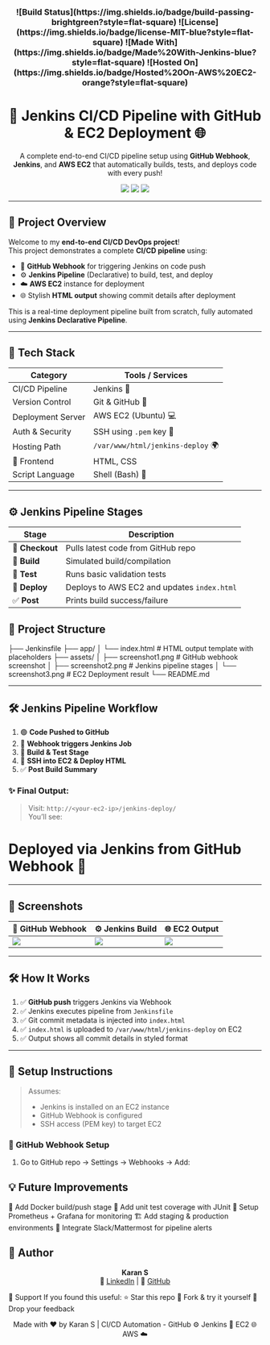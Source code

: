 <h3 align="center">
  ![Build Status](https://img.shields.io/badge/build-passing-brightgreen?style=flat-square)
  ![License](https://img.shields.io/badge/license-MIT-blue?style=flat-square)
  ![Made With](https://img.shields.io/badge/Made%20With-Jenkins-blue?style=flat-square)
  ![Hosted On](https://img.shields.io/badge/Hosted%20On-AWS%20EC2-orange?style=flat-square)
</h3>
<h1 align="center">🚀 Jenkins CI/CD Pipeline with GitHub & EC2 Deployment 🌐</h1>

<p align="center">
  A complete end-to-end CI/CD pipeline setup using <strong>GitHub Webhook</strong>, <strong>Jenkins</strong>, and <strong>AWS EC2</strong> that automatically builds, tests, and deploys code with every push!
</p>

<p align="center">
  <img src="https://img.shields.io/badge/Built%20With-Jenkins-blue?style=for-the-badge&logo=jenkins&logoColor=white"/>
  <img src="https://img.shields.io/badge/Powered%20By-AWS-orange?style=for-the-badge&logo=amazon-aws&logoColor=white"/>
  <img src="https://img.shields.io/badge/Hosted%20On-EC2-brightgreen?style=for-the-badge&logo=amazon-ec2&logoColor=white"/>
</p>

---

## 🌟 Project Overview

Welcome to my **end-to-end CI/CD DevOps project**!  
This project demonstrates a complete **CI/CD pipeline** using:

- 🔁 **GitHub Webhook** for triggering Jenkins on code push
- ⚙️ **Jenkins Pipeline** (Declarative) to build, test, and deploy
- ☁️ **AWS EC2** instance for deployment
- 🌐 Stylish **HTML output** showing commit details after deployment

This is a real-time deployment pipeline built from scratch, fully automated using **Jenkins Declarative Pipeline**.

---

## 🧰 Tech Stack

| Category              | Tools / Services                                  |
|----------------------|---------------------------------------------------|
| CI/CD Pipeline        | Jenkins 🧰                                          |
| Version Control       | Git & GitHub 🐙                                    |
| Deployment Server     | AWS EC2 (Ubuntu) 💻                                 |
| Auth & Security       | SSH using `.pem` key 🔐                            |
| Hosting Path          | `/var/www/html/jenkins-deploy` 🌍                 |
| 🎨 Frontend           |  HTML, CSS                                          |
| Script Language       | Shell (Bash) 🐚                                     |

---
## ⚙️ Jenkins Pipeline Stages

| Stage     | Description |
|-----------|-------------|
| 🔄 **Checkout** | Pulls latest code from GitHub repo |
| 🔧 **Build**    | Simulated build/compilation |
| 🧪 **Test**     | Runs basic validation tests |
| 🚀 **Deploy**   | Deploys to AWS EC2 and updates `index.html` |
| ✅ **Post**     | Prints build success/failure |


## 📂 Project Structure

├── Jenkinsfile
├── app/
│ └── index.html # HTML output template with placeholders
├── assets/
│ ├── screenshot1.png # GitHub webhook screenshot
│ ├── screenshot2.png # Jenkins pipeline stages
│ └── screenshot3.png # EC2 Deployment result
└── README.md


---

## 🛠️ Jenkins Pipeline Workflow

1. 🟢 **Code Pushed to GitHub**  
2. 🔔 **Webhook triggers Jenkins Job**  
3. 🧱 **Build & Test Stage**  
4. 🚀 **SSH into EC2 & Deploy HTML**  
5. ✅ **Post Build Summary**

### ✨ Final Output:
> Visit: `http://<your-ec2-ip>/jenkins-deploy/`  
> You’ll see:
<h1>Deployed via Jenkins from GitHub Webhook 🚀</h1>


---

## 📸 Screenshots

| 🔗 GitHub Webhook | ⚙️ Jenkins Build | 🌐 EC2 Output |
|------------------|------------------|----------------|
| ![](assets/screenshot1.png) | ![](assets/screenshot2.png) | ![](assets/screenshot3.png) |

---

## 🛠 How It Works

1. ✅ **GitHub push** triggers Jenkins via Webhook
2. ✅ Jenkins executes pipeline from `Jenkinsfile`
3. ✅ Git commit metadata is injected into `index.html`
4. ✅ `index.html` is uploaded to `/var/www/html/jenkins-deploy` on EC2
5. ✅ Output shows all commit details in styled format

---

## 📌 Setup Instructions

> Assumes:
> - Jenkins is installed on an EC2 instance
> - GitHub Webhook is configured
> - SSH access (PEM key) to target EC2

### 🔗 GitHub Webhook Setup

1. Go to GitHub repo → Settings → Webhooks → Add:


## 💡 Future Improvements

🐳 Add Docker build/push stage
🧪 Add unit test coverage with JUnit
🧰 Setup Prometheus + Grafana for monitoring
🏗️ Add staging & production environments
💬 Integrate Slack/Mattermost for pipeline alerts


## 📢 Author

<p align="center">
  <strong>Karan S</strong><br>
  💼 <a href="https://linkedin.com/in/karan-devops" target="_blank">LinkedIn</a> |
  📁 <a href="https://github.com/KaranPrince" target="_blank">GitHub</a>
</p>

🙌 Support
If you found this useful:
⭐ Star this repo
🔁 Fork & try it yourself
💬 Drop your feedback

<p align="center"> Made with ❤️ by Karan S | CI/CD Automation - GitHub ⚙️ Jenkins 🚀 EC2 🌐 AWS ☁️</strong></p>
 </p>
